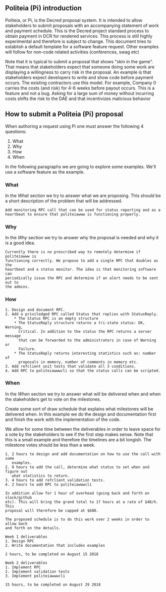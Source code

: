 ## Politeia (Pi) introduction

Politeia, or Pi, is the Decred proposal system. It is intended to allow
stakeholders to submit proposals with an accompanying statement of work and
payment schedule. This is the Decred project standard process to obtain payment
in DCR for rendered services. This process is still highly experimental and
therefore is subject to change. This document tries to establish a default
template for a software feature request. Other examples will follow for
non-code related activities (conferences, swag etc)

Note that it is typical to submit a proposal that shows "skin in the game".
That means that stakeholders expect that someone doing some work are displaying
a willingness to carry risk in the proposal. An example is that stakeholders
expect developers to write and show code before payment occurs. The existing
contractors use this model. For example, Company 0 carries the costs (and risk)
for 4-6 weeks before payout occurs. This is a feature and not a bug.  Asking
for a large sum of money without incurring costs shifts the risk to the DAE and
that incentivizes malicious behavior

## How to submit a Politeia (Pi) proposal

When authoring a request using Pi one must answer the following 4 questions:
1.  What
2.  Why
3.  How
4.  When

In the following paragraphs we are going to explore some examples. We'll use a
software feature as the example.

### What

In the *What* section we try to answer what we are proposing. This should be a
short description of the problem that will be addressed.

```
Add monitoring RPC call that can be used for status reporting and as a
heartbeat to ensure that politeiawww is functioning properly.
```

### Why

In the *Why* section we try to answer why the proposal is needed and why it is
a good idea.

```
Currently there is no prescribed way to remotely determine if politeiawww is
functioning correctly. We propose to add a single RPC that doubles as the
heartbeat and a status monitor. The idea is that monitoring software can
periodically issue the RPC and determine if an alert needs to be sent out to
the admins.
```

### How

```
1. Design and document RPC.
2. Add a priviledged RPC called Status that replies with StatusReply.
	* The Status RPC is an empty structure
	* The StatusReply structure returns a tri-state status: OK, Warning,
	  Critical. In addition to the status the RPC returns a server message
	  that can be forwarded to the administrators in case of Warning or
	  Failure.
	* The StatusReply returns interesting statistics such as: number of
	  proposals in memory, number of comments in memory etc.
3. Add refclient unit tests that validate all 3 conditions.
4. Add RPC to politeiawwwcli so that the status calls can be scripted.
```

### When

In the *When* section we try to answer what will be delivered when and when the
stakeholders get to vote on the milestones.

Create some sort of draw schedule that explains what milestones will be
delivered when. In this example we do the design and documentation first and
finish the work with the implementation of the code.

We allow for some time between the deliverables in order to leave space for a
vote by the stakeholders to see if the first step makes sense. Note that this
is a small example and therefore the timelines are a bit longish. The milestone
votes should be less than a week.

```
1. 2 hours to design and add documentation on how to use the call with some
   examples.
2. 8 hours to add the call, determine what status to set when and figure out
   what statistics to return.
3. 4 hours to add refclient validation tests.
4. 2 hours to add RPC to politeiawwwcli

In addition allow for 1 hour of overhead (going back and forth on slack/github
etc). This will bring the grand total to 17 hours at a rate of $40/h. This
proposal will therefore be capped at $680.

The proposed schedule is to do this work over 2 weeks in order to allow back
and forth on the details.

Week 1 deliverables
1. Design RPC 
2. Write documentation that includes examples

2 hours, to be completed on August 15 2018

Week 2 deliverables
1. Implement RPC
2. Implement validation tests
3. Implement politeiawwwcli

15 hours, to be completed on August 29 2018
```
